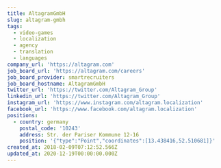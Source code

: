 ```yaml
---
title: AltagramGmbH
slug: altagram-gmbh
tags:
  - video-games
  - localization
  - agency
  - translation
  - languages
company_url: 'https://altagram.com'
job_board_url: 'https://altagram.com/careers'
job_board_provider: smartrecruiters
job_board_hostname: AltagramGmbH
twitter_url: 'https://twitter.com/Altagram_Group'
linkedin_url: 'https://twitter.com/Altagram_Group'
instagram_url: 'https://www.instagram.com/altagram.localization'
facebook_url: 'https://www.facebook.com/altagram.localization'
positions:
  - country: germany
    postal_code: '10243'
    address: Str. der Pariser Kommune 12-16
    position: '{"type":"Point","coordinates":[13.438416,52.510681]}'
created_at: 2018-02-09T07:12:52.566Z
updated_at: 2020-12-19T00:00:00.000Z
---
```


